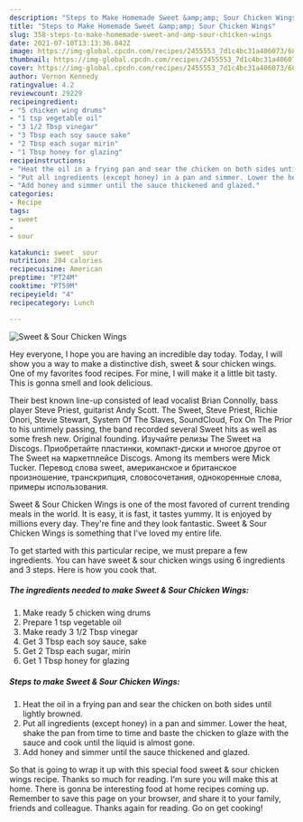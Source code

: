 ```yaml
---
description: "Steps to Make Homemade Sweet &amp;amp; Sour Chicken Wings"
title: "Steps to Make Homemade Sweet &amp;amp; Sour Chicken Wings"
slug: 358-steps-to-make-homemade-sweet-and-amp-sour-chicken-wings
date: 2021-07-10T13:13:36.842Z
image: https://img-global.cpcdn.com/recipes/2455553_7d1c4bc31a406073/680x482cq70/sweet-sour-chicken-wings-recipe-main-photo.jpg
thumbnail: https://img-global.cpcdn.com/recipes/2455553_7d1c4bc31a406073/680x482cq70/sweet-sour-chicken-wings-recipe-main-photo.jpg
cover: https://img-global.cpcdn.com/recipes/2455553_7d1c4bc31a406073/680x482cq70/sweet-sour-chicken-wings-recipe-main-photo.jpg
author: Vernon Kennedy
ratingvalue: 4.2
reviewcount: 29229
recipeingredient:
- "5 chicken wing drums"
- "1 tsp vegetable oil"
- "3 1/2 Tbsp vinegar"
- "3 Tbsp each soy sauce sake"
- "2 Tbsp each sugar mirin"
- "1 Tbsp honey for glazing"
recipeinstructions:
- "Heat the oil in a frying pan and sear the chicken on both sides until lightly browned."
- "Put all ingredients (except honey) in a pan and simmer. Lower the heat, shake the pan from time to time and baste the chicken to glaze with the sauce and cook until the liquid is almost gone."
- "Add honey and simmer until the sauce thickened and glazed."
categories:
- Recipe
tags:
- sweet
- 
- sour

katakunci: sweet  sour 
nutrition: 284 calories
recipecuisine: American
preptime: "PT24M"
cooktime: "PT59M"
recipeyield: "4"
recipecategory: Lunch

---
```



![Sweet &amp; Sour Chicken Wings](https://img-global.cpcdn.com/recipes/2455553_7d1c4bc31a406073/680x482cq70/sweet-sour-chicken-wings-recipe-main-photo.jpg)

Hey everyone, I hope you are having an incredible day today. Today, I will show you a way to make a distinctive dish, sweet &amp; sour chicken wings. One of my favorites food recipes. For mine, I will make it a little bit tasty. This is gonna smell and look delicious.

Their best known line-up consisted of lead vocalist Brian Connolly, bass player Steve Priest, guitarist Andy Scott. The Sweet, Steve Priest, Richie Onori, Stevie Stewart, System Of The Slaves, SoundCloud, Fox On The Prior to his untimely passing, the band recorded several Sweet hits as well as some fresh new. Original founding. Изучайте релизы The Sweet на Discogs. Приобретайте пластинки, компакт-диски и многое другое от The Sweet на маркетплейсе Discogs. Among its members were Mick Tucker. Перевод слова sweet, американское и британское произношение, транскрипция, словосочетания, однокоренные слова, примеры использования.

Sweet &amp; Sour Chicken Wings is one of the most favored of current trending meals in the world. It is easy, it is fast, it tastes yummy. It is enjoyed by millions every day. They're fine and they look fantastic. Sweet &amp; Sour Chicken Wings is something that I've loved my entire life.


To get started with this particular recipe, we must prepare a few ingredients. You can have sweet &amp; sour chicken wings using 6 ingredients and 3 steps. Here is how you cook that.

<!--inarticleads1-->

##### The ingredients needed to make Sweet &amp; Sour Chicken Wings:

1. Make ready 5 chicken wing drums
1. Prepare 1 tsp vegetable oil
1. Make ready 3 1/2 Tbsp vinegar
1. Get 3 Tbsp each soy sauce, sake
1. Get 2 Tbsp each sugar, mirin
1. Get 1 Tbsp honey for glazing




<!--inarticleads2-->

##### Steps to make Sweet &amp; Sour Chicken Wings:

1. Heat the oil in a frying pan and sear the chicken on both sides until lightly browned.
1. Put all ingredients (except honey) in a pan and simmer. Lower the heat, shake the pan from time to time and baste the chicken to glaze with the sauce and cook until the liquid is almost gone.
1. Add honey and simmer until the sauce thickened and glazed.




So that is going to wrap it up with this special food sweet &amp; sour chicken wings recipe. Thanks so much for reading. I'm sure you will make this at home. There is gonna be interesting food at home recipes coming up. Remember to save this page on your browser, and share it to your family, friends and colleague. Thanks again for reading. Go on get cooking!
